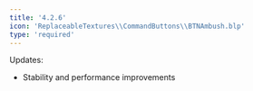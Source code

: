 ```yaml
---
title: '4.2.6'
icon: 'ReplaceableTextures\\CommandButtons\\BTNAmbush.blp'
type: 'required'
---
```

Updates:
 - Stability and performance improvements
